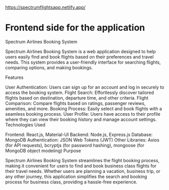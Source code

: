 https://spectrumflightsapp.netlify.app/

# Frontend side for the application

Spectrum Airlines Booking System

Spectrum Airlines Booking System is a web application designed to help users easily find and book flights based on their preferences and travel needs. This system provides a user-friendly interface for searching flights, comparing options, and making bookings.

Features

User Authentication: Users can sign up for an account and log in securely to access the booking system.
Flight Search: Effortlessly discover tailored flights based on destination, departure time, and other criteria.
Flight Comparison: Compare flights based on ratings, passenger reviews, amenities, and more.
Booking Process: Easily select and book flights with a seamless booking process.
User Profile: Users have access to their profile where they can view their booking history and manage account settings.
Technologies Used

Frontend: React.js, Material-UI
Backend: Node.js, Express.js
Database: MongoDB
Authentication: JSON Web Tokens (JWT)
Other Libraries: Axios (for API requests), bcryptjs (for password hashing), mongoose (for MongoDB object modeling)
Purpose

Spectrum Airlines Booking System streamlines the flight booking process, making it convenient for users to find and book business class flights for their travel needs. Whether users are planning a vacation, business trip, or any other journey, this application simplifies the search and booking process for business class, providing a hassle-free experience.




